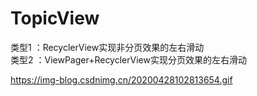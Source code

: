 # TopicView
类型1 ：RecyclerView实现非分页效果的左右滑动 <br/>
类型2 ：ViewPager+RecyclerView实现分页效果的左右滑动


https://img-blog.csdnimg.cn/20200428102813654.gif
